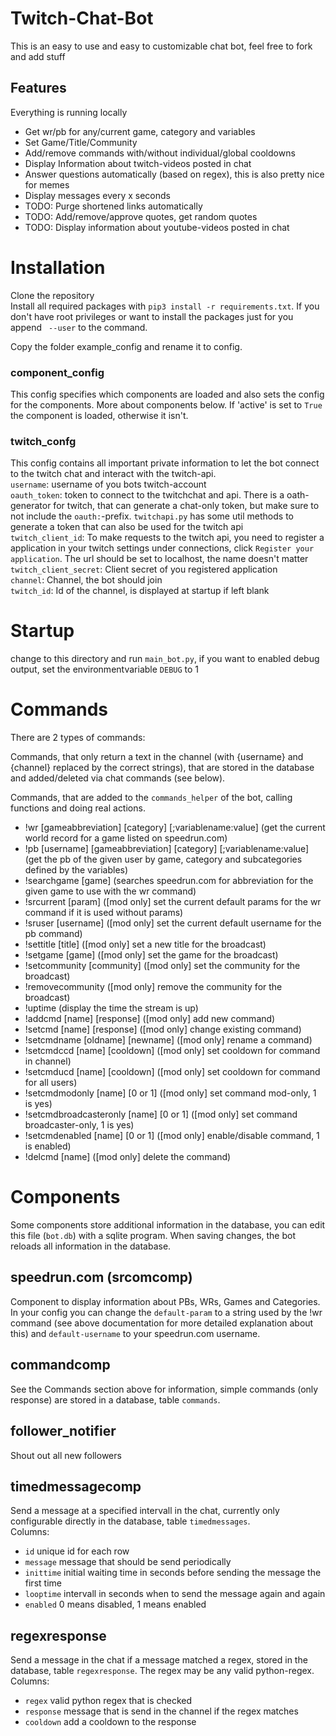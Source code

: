 # Twitch-Chat-Bot
This is an easy to use and easy to customizable chat bot, feel free to fork and add stuff

## Features
Everything is running locally

- Get wr/pb for any/current game, category and variables
- Set Game/Title/Community
- Add/remove commands with/without individual/global cooldowns
- Display Information about twitch-videos posted in chat
- Answer questions automatically (based on regex), this is also pretty nice for memes
- Display messages every x seconds
- TODO: Purge shortened links automatically
- TODO: Add/remove/approve quotes, get random quotes
- TODO: Display information about youtube-videos posted in chat

# Installation
Clone the repository  
Install all required packages with `pip3 install -r requirements.txt`. If you don't have root privileges or want to install the packages just for you append ` --user` to the command.

Copy the folder example_config and rename it to config.
### component_config
This config specifies which components are loaded and also sets the config for the components. More about components below. If 'active' is set to `True` the component is loaded, otherwise it isn't.
### twitch_confg
This config contains all important private information to let the bot connect to the twitch chat and interact with the twitch-api.  
`username`: username of you bots twitch-account  
`oauth_token`: token to connect to the twitchchat and api. There is a oath-generator for twitch, that can generate a chat-only token, but make sure to not include the `oauth:`-prefix. `twitchapi.py` has some util methods to generate a token that can also be used for the twitch api  
`twitch_client_id`: To make requests to the twitch api, you need to register a application in your twitch settings under connections, click `Register your application`. The url should be set to localhost, the name doesn't matter  
`twitch_client_secret`: Client secret of you registered application  
`channel`: Channel, the bot should join  
`twitch_id`: Id of the channel, is displayed at startup if left blank

# Startup
change to this directory and run `main_bot.py`, if you want to enabled debug output, set the environmentvariable `DEBUG` to 1

# Commands

There are 2 types of commands:

Commands, that only return a text in the channel (with {username} and {channel} replaced by the correct strings), that are stored in the database and added/deleted via chat commands (see below).

Commands, that are added to the `commands_helper` of the bot, calling functions and doing real actions.

- !wr [gameabbreviation] [category] [;variablename:value] (get the current world record for a game listed on speedrun.com)
- !pb [username] [gameabbreviation] [category] [;variablename:value] (get the pb of the given user by game, category and subcategories defined by the variables)
- !searchgame [game] (searches speedrun.com for abbreviation for the given game to use with the wr command)
- !srcurrent [param] ([mod only] set the current default params for the wr command if it is used without params)
- !sruser [username] ([mod only] set the current default username for the pb command)
- !settitle [title] ([mod only] set a new title for the broadcast)
- !setgame [game] ([mod only] set the game for the broadcast)
- !setcommunity [community] ([mod only] set the community for the broadcast)
- !removecommunity ([mod only] remove the community for the broadcast)
- !uptime (display the time the stream is up)
- !addcmd [name] [response] ([mod only] add new command)
- !setcmd [name] [response] ([mod only] change existing command)
- !setcmdname [oldname] [newname] ([mod only] rename a command)
- !setcmdccd [name] [cooldown] ([mod only] set cooldown for command in channel)
- !setcmducd [name] [cooldown] ([mod only] set cooldown for command for all users)
- !setcmdmodonly [name] [0 or 1] ([mod only] set command mod-only, 1 is yes)
- !setcmdbroadcasteronly [name] [0 or 1] ([mod only] set command broadcaster-only, 1 is yes)
- !setcmdenabled [name] [0 or 1] ([mod only] enable/disable command, 1 is enabled)
- !delcmd [name] ([mod only] delete the command)

# Components
Some components store additional information in the database, you can edit this file (`bot.db`) with a sqlite program. When saving changes, the bot reloads all information in the database.
## speedrun.com (srcomcomp)
Component to display information about PBs, WRs, Games and Categories. In your config you can change the `default-param` to a string used by the !wr command (see above documentation for more detailed explanation about this) and `default-username` to your speedrun.com username.

## commandcomp
See the Commands section above for information, simple commands (only response) are stored in a database, table `commands`.

## follower_notifier
Shout out all new followers

## timedmessagecomp
Send a message at a specified intervall in the chat, currently only configurable directly in the database, table `timedmessages`.  
Columns:

- `id` unique id for each row
- `message` message that should be send periodically
- `inittime` initial waiting time in seconds before sending the message the first time
- `looptime` intervall in seconds when to send the message again and again
- `enabled` 0 means disabled, 1 means enabled

## regexresponse
Send a message in the chat if a message matched a regex, stored in the database, table `regexresponse`. The regex may be any valid python-regex.  
Columns:

- `regex` valid python regex that is checked
- `response` message that is send in the channel if the regex matches
- `cooldown` add a cooldown to the response